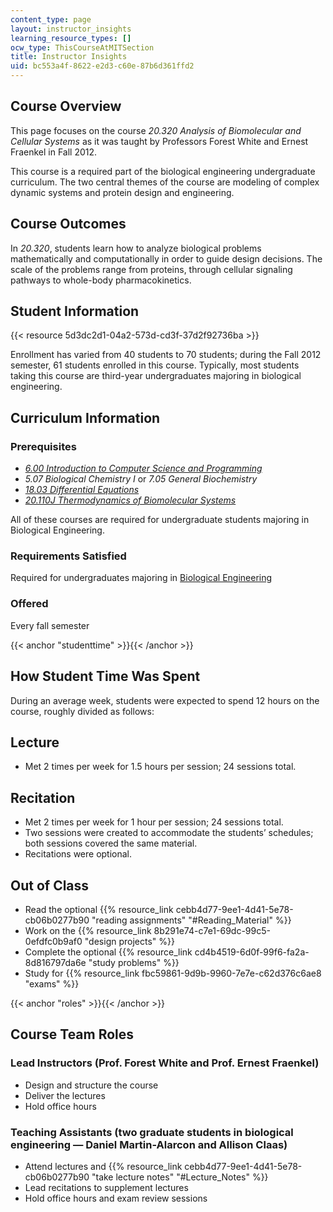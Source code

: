 ```yaml
---
content_type: page
layout: instructor_insights
learning_resource_types: []
ocw_type: ThisCourseAtMITSection
title: Instructor Insights
uid: bc553a4f-8622-e2d3-c60e-87b6d361ffd2
---
```


Course Overview
---------------

This page focuses on the course _20.320 Analysis of Biomolecular and Cellular Systems_ as it was taught by Professors Forest White and Ernest Fraenkel in Fall 2012.

This course is a required part of the biological engineering undergraduate curriculum. The two central themes of the course are modeling of complex dynamic systems and protein design and engineering.

Course Outcomes
---------------

In _20.320_, students learn how to analyze biological problems mathematically and computationally in order to guide design decisions. The scale of the problems range from proteins, through cellular signaling pathways to whole-body pharmacokinetics.

Student Information
-------------------

{{< resource 5d3dc2d1-04a2-573d-cd3f-37d2f92736ba >}}

Enrollment has varied from 40 students to 70 students; during the Fall 2012 semester, 61 students enrolled in this course. Typically, most students taking this course are third-year undergraduates majoring in biological engineering.

Curriculum Information
----------------------

### Prerequisites

*   [_6.00 Introduction to Computer Science and Programming_](/courses/6-00sc-introduction-to-computer-science-and-programming-spring-2011/)
*   _5.07 Biological Chemistry I_ or _7.05 General Biochemistry_
*   [_18.03 Differential Equations_](/courses/18-03sc-differential-equations-fall-2011/)
*   [_20.110J Thermodynamics of Biomolecular Systems_](/courses/20-110j-thermodynamics-of-biomolecular-systems-fall-2005/)

All of these courses are required for undergraduate students majoring in Biological Engineering.

### Requirements Satisfied

Required for undergraduates majoring in [Biological Engineering](http://web.mit.edu/be/programs/ugrad_requirements.shtml)

### Offered

Every fall semester

{{< anchor "studenttime" >}}{{< /anchor >}}

How Student Time Was Spent
--------------------------

During an average week, students were expected to spend 12 hours on the course, roughly divided as follows:

Lecture
-------

*   Met 2 times per week for 1.5 hours per session; 24 sessions total.

Recitation
----------

*   Met 2 times per week for 1 hour per session; 24 sessions total.
*   Two sessions were created to accommodate the students’ schedules; both sessions covered the same material.
*   Recitations were optional.

Out of Class
------------

*   Read the optional {{% resource_link cebb4d77-9ee1-4d41-5e78-cb06b0277b90 "reading assignments" "#Reading_Material" %}}
*   Work on the {{% resource_link 8b291e74-c7e1-69dc-99c5-0efdfc0b9af0 "design projects" %}}
*   Complete the optional {{% resource_link cd4b4519-6d0f-99f6-fa2a-8d816797da6e "study problems" %}}
*   Study for {{% resource_link fbc59861-9d9b-9960-7e7e-c62d376c6ae8 "exams" %}}

{{< anchor "roles" >}}{{< /anchor >}}

Course Team Roles
-----------------

### Lead Instructors (Prof. Forest White and Prof. Ernest Fraenkel)

*   Design and structure the course
*   Deliver the lectures
*   Hold office hours

### Teaching Assistants (two graduate students in biological engineering — Daniel Martin-Alarcon and Allison Claas)

*   Attend lectures and {{% resource_link cebb4d77-9ee1-4d41-5e78-cb06b0277b90 "take lecture notes" "#Lecture_Notes" %}}
*   Lead recitations to supplement lectures
*   Hold office hours and exam review sessions